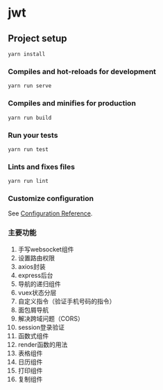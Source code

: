 # jwt

## Project setup
```
yarn install
```

### Compiles and hot-reloads for development
```
yarn run serve
```

### Compiles and minifies for production
```
yarn run build
```

### Run your tests
```
yarn run test
```

### Lints and fixes files
```
yarn run lint
```

### Customize configuration
See [Configuration Reference](https://cli.vuejs.org/config/).

### 主要功能
1. 手写websocket组件
2. 设置路由权限
3. axios封装
4. express后台
5. 导航的递归组件
6. vuex状态分层
7. 自定义指令（验证手机号码的指令）
8. 面包屑导航
9. 解决跨域问题（CORS）
10. session登录验证
11. 函数式组件
12. render函数的用法
13. 表格组件
14. 日历组件
15. 打印组件
16. 复制组件